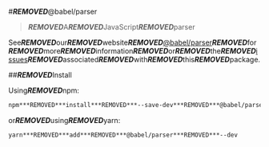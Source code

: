 #***REMOVED***@babel/parser

>***REMOVED***A***REMOVED***JavaScript***REMOVED***parser

See***REMOVED***our***REMOVED***website***REMOVED***[@babel/parser](https://babeljs.io/docs/babel-parser)***REMOVED***for***REMOVED***more***REMOVED***information***REMOVED***or***REMOVED***the***REMOVED***[issues](https://github.com/babel/babel/issues?utf8=%E2%9C%93&q=is%3Aissue+label%3A%22pkg%3A%20parser%22+is%3Aopen)***REMOVED***associated***REMOVED***with***REMOVED***this***REMOVED***package.

##***REMOVED***Install

Using***REMOVED***npm:

```sh
npm***REMOVED***install***REMOVED***--save-dev***REMOVED***@babel/parser
```

or***REMOVED***using***REMOVED***yarn:

```sh
yarn***REMOVED***add***REMOVED***@babel/parser***REMOVED***--dev
```
